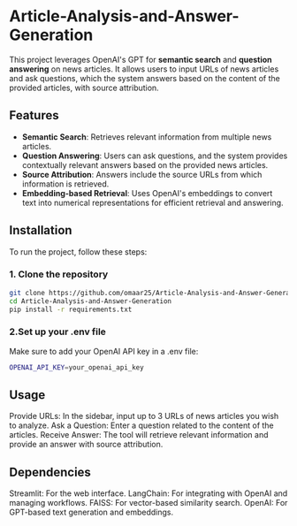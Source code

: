# Article-Analysis-and-Answer-Generation

This project leverages OpenAI's GPT for **semantic search** and **question answering** on news articles. It allows users to input URLs of news articles and ask questions, which the system answers based on the content of the provided articles, with source attribution.

## Features

- **Semantic Search**: Retrieves relevant information from multiple news articles.
- **Question Answering**: Users can ask questions, and the system provides contextually relevant answers based on the provided news articles.
- **Source Attribution**: Answers include the source URLs from which information is retrieved.
- **Embedding-based Retrieval**: Uses OpenAI's embeddings to convert text into numerical representations for efficient retrieval and answering.

## Installation

To run the project, follow these steps:

### 1. Clone the repository
```bash
git clone https://github.com/omaar25/Article-Analysis-and-Answer-Generation.git
cd Article-Analysis-and-Answer-Generation
pip install -r requirements.txt
```
### 2.Set up your .env file
Make sure to add your OpenAI API key in a .env file:
```bash
OPENAI_API_KEY=your_openai_api_key
```

## Usage
Provide URLs: In the sidebar, input up to 3 URLs of news articles you wish to analyze.
Ask a Question: Enter a question related to the content of the articles.
Receive Answer: The tool will retrieve relevant information and provide an answer with source attribution.

## Dependencies
Streamlit: For the web interface.
LangChain: For integrating with OpenAI and managing workflows.
FAISS: For vector-based similarity search.
OpenAI: For GPT-based text generation and embeddings.
